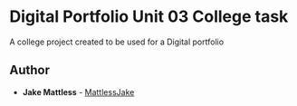 # Digital Portfolio Unit 03 College task

A college project created to be used for a Digital portfolio

## Author

* **Jake Mattless** - [MattlessJake](https://github.com/MattlessJake)
